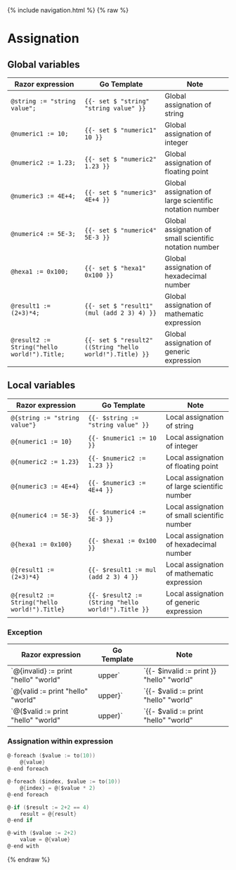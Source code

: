 {% include navigation.html %}
{% raw %}

# Assignation

## Global variables

| Razor expression                            | Go Template                                              | Note
| ----------------                            | -----------                                              | ----
| `@string := "string value";`                | `{{- set $ "string" "string value" }}`                   | Global assignation of string
| `@numeric1 := 10;`                          | `{{- set $ "numeric1" 10 }}`                             | Global assignation of integer
| `@numeric2 := 1.23;`                        | `{{- set $ "numeric2" 1.23 }}`                           | Global assignation of floating point
| `@numeric3 := 4E+4;`                        | `{{- set $ "numeric3" 4E+4 }}`                           | Global assignation of large scientific notation number
| `@numeric4 := 5E-3;`                        | `{{- set $ "numeric4" 5E-3 }}`                           | Global assignation of small scientific notation number
| `@hexa1 := 0x100;`                          | `{{- set $ "hexa1" 0x100 }}`                             | Global assignation of hexadecimal number
| `@result1 := (2+3)*4;`                      | `{{- set $ "result1" (mul (add 2 3) 4) }}`               | Global assignation of mathematic expression
| `@result2 := String("hello world!").Title;` | `{{- set $ "result2" ((String "hello world!").Title) }}` | Global assignation of generic expression

## Local variables

| Razor expression                             | Go Template                                        | Note
| ----------------                             | -----------                                        | ----
| `@{string := "string value"}`                | `{{- $string := "string value" }}`                 | Local assignation of string
| `@{numeric1 := 10}`                          | `{{- $numeric1 := 10 }}`                           | Local assignation of integer
| `@{numeric2 := 1.23}`                        | `{{- $numeric2 := 1.23 }}`                         | Local assignation of floating point
| `@{numeric3 := 4E+4}`                        | `{{- $numeric3 := 4E+4 }}`                         | Local assignation of large scientific number
| `@{numeric4 := 5E-3}`                        | `{{- $numeric4 := 5E-3 }}`                         | Local assignation of small scientific number
| `@{hexa1 := 0x100}`                          | `{{- $hexa1 := 0x100 }}`                           | Local assignation of hexadecimal number
| `@{result1 := (2+3)*4}`                      | `{{- $result1 := mul (add 2 3) 4 }}`               | Local assignation of mathematic expression
| `@{result2 := String("hello world!").Title}` | `{{- $result2 := (String "hello world!").Title }}` | Local assignation of generic expression

### Exception

| Razor expression                                | Go Template                                        | Note
| ----------------                                | -----------                                        | ----
| `@{invalid} := print "hello" "world" | upper`   | `{{- $invalid := print }} "hello" "world" | upper` | Using a mixup of go template expression and razor expression could lead to undesired result
| `@{valid := print "hello" "world" | upper}`     | `{{- $valid := print "hello" "world" | upper }}`   | Enclosing the whole assignation statement within {} ensures that the whole expression is assigned
| `@($valid := print "hello" "world" | upper)`    | `{{- $valid := print "hello" "world" | upper }}`   | Using that syntax give the exact same result

### Assignation within expression

```go
@-foreach ($value := to(10))
    @{value}
@-end foreach
```

```go
@-foreach ($index, $value := to(10))
    @{index} = @($value * 2)
@-end foreach
```

```go
@-if ($result := 2+2 == 4)
    result = @{result}
@-end if
```

```go
@-with ($value := 2+2)
    value = @{value}
@-end with
```

{% endraw %}